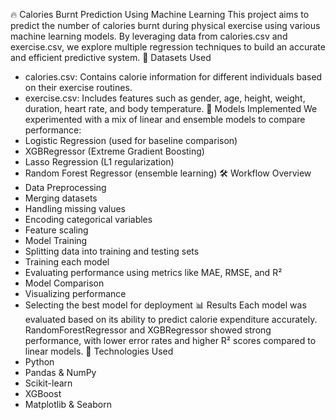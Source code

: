 🔥 Calories Burnt Prediction Using Machine Learning
This project aims to predict the number of calories burnt during physical exercise using various machine learning models. By leveraging data from calories.csv and exercise.csv, we explore multiple regression techniques to build an accurate and efficient predictive system.
📂 Datasets Used
- calories.csv: Contains calorie information for different individuals based on their exercise routines.
- exercise.csv: Includes features such as gender, age, height, weight, duration, heart rate, and body temperature.
🧠 Models Implemented
We experimented with a mix of linear and ensemble models to compare performance:
- Logistic Regression (used for baseline comparison)
- XGBRegressor (Extreme Gradient Boosting)
- Lasso Regression (L1 regularization)
- Random Forest Regressor (ensemble learning)
🛠️ Workflow Overview
- Data Preprocessing
- Merging datasets
- Handling missing values
- Encoding categorical variables
- Feature scaling
- Model Training
- Splitting data into training and testing sets
- Training each model
- Evaluating performance using metrics like MAE, RMSE, and R²
- Model Comparison
- Visualizing performance
- Selecting the best model for deployment
📊 Results
Each model was evaluated based on its ability to predict calorie expenditure accurately. RandomForestRegressor and XGBRegressor showed strong performance, with lower error rates and higher R² scores compared to linear models.
🚀 Technologies Used
- Python
- Pandas & NumPy
- Scikit-learn
- XGBoost
- Matplotlib & Seaborn

